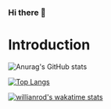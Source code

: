 ### Hi there 👋

<!--
**GauravRDeshmukh786/GauravRDeshmukh786** is a ✨ _special_ ✨ repository because its `README.md` (this file) appears on your GitHub profile.

Here are some ideas to get you started:

- 🔭 I’m currently working on ...
- 🌱 I’m currently learning ...
- 👯 I’m looking to collaborate on ...
- 🤔 I’m looking for help with ...
- 💬 Ask me about ...
- 📫 How to reach me: ...
- 😄 Pronouns: ...
- ⚡ Fun fact: ...
-->
# Introduction
![Anurag's GitHub stats](https://github-readme-stats.vercel.app/api?username=GauravRDeshmukh&show_icons=true&theme=radical)

[![Top Langs](https://github-readme-stats.vercel.app/api/top-langs/?username=GauravRDeshmukh)](https://github.com/anuraghazra/github-readme-stats)

[![willianrod's wakatime stats](https://github-readme-stats.vercel.app/api/wakatime?username=GauravRDeshmukh)](https://github.com/anuraghazra/github-readme-stats)
